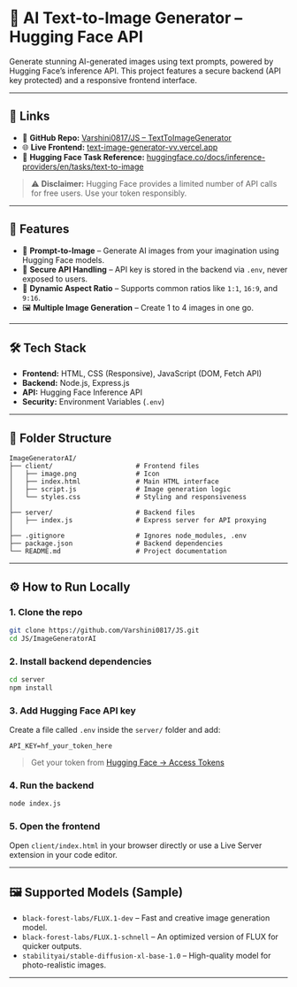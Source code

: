 
# 🧠 AI Text-to-Image Generator – Hugging Face API

Generate stunning AI-generated images using text prompts, powered by Hugging Face’s inference API. This project features a secure backend (API key protected) and a responsive frontend interface.

---

## 🔗 Links

- 🔗 **GitHub Repo:** [Varshini0817/JS – TextToImageGenerator](https://github.com/Varshini0817/JS/tree/main/TextToImageGenerator)
- 🌐 **Live Frontend:** [text-image-generator-vv.vercel.app](https://text-image-generator-vv.vercel.app/)
- 📘 **Hugging Face Task Reference:** [huggingface.co/docs/inference-providers/en/tasks/text-to-image](https://huggingface.co/docs/inference-providers/en/tasks/text-to-image)

> ⚠️ **Disclaimer:** Hugging Face provides a limited number of API calls for free users. Use your token responsibly.

---

## 🔧 Features

- 🎨 **Prompt-to-Image** – Generate AI images from your imagination using Hugging Face models.
- 🔐 **Secure API Handling** – API key is stored in the backend via `.env`, never exposed to users.
- 📏 **Dynamic Aspect Ratio** – Supports common ratios like `1:1`, `16:9`, and `9:16`.
- 🖼️ **Multiple Image Generation** – Create 1 to 4 images in one go.

---

## 🛠️ Tech Stack

- **Frontend:** HTML, CSS (Responsive), JavaScript (DOM, Fetch API)
- **Backend:** Node.js, Express.js
- **API:** Hugging Face Inference API
- **Security:** Environment Variables (`.env`)

---

## 📁 Folder Structure

```
ImageGeneratorAI/
├── client/                     # Frontend files
│   ├── image.png               # Icon
│   ├── index.html              # Main HTML interface
│   ├── script.js               # Image generation logic
│   └── styles.css              # Styling and responsiveness
│
├── server/                     # Backend files
│   ├── index.js                # Express server for API proxying
│
├── .gitignore                  # Ignores node_modules, .env
├── package.json                # Backend dependencies
└── README.md                   # Project documentation
```

---

## ⚙️ How to Run Locally

### 1. Clone the repo
```bash
git clone https://github.com/Varshini0817/JS.git
cd JS/ImageGeneratorAI
```

### 2. Install backend dependencies
```bash
cd server
npm install
```

### 3. Add Hugging Face API key
Create a file called `.env` inside the `server/` folder and add:
```env
API_KEY=hf_your_token_here
```

> Get your token from [Hugging Face → Access Tokens](https://huggingface.co/settings/tokens)

### 4. Run the backend
```bash
node index.js
```

### 5. Open the frontend
Open `client/index.html` in your browser directly or use a Live Server extension in your code editor.

---

## 🖼️ Supported Models (Sample)

- `black-forest-labs/FLUX.1-dev` – Fast and creative image generation model.
- `black-forest-labs/FLUX.1-schnell` – An optimized version of FLUX for quicker outputs.
- `stabilityai/stable-diffusion-xl-base-1.0` – High-quality model for photo-realistic images.

---

